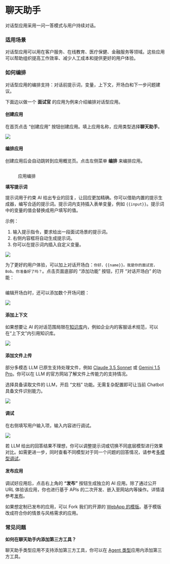 # 聊天助手

对话型应用采用一问一答模式与用户持续对话。

### 适用场景

对话型应用可以用在客户服务、在线教育、医疗保健、金融服务等领域。这些应用可以帮助组织提高工作效率、减少人工成本和提供更好的用户体验。

### 如何编排

对话型应用的编排支持：对话前提示词，变量，上下文，开场白和下一步问题建议。

下面边以做一个 **面试官** 的应用为例来介绍编排对话型应用。

#### 创建应用

在首页点击 “创建应用” 按钮创建应用。填上应用名称，应用类型选择**聊天助手**。

![](https://assets-docs.dify.ai/2024/12/572b246b74431dd550c5b61d9215dbaa.png)

#### 编排应用

创建应用后会自动跳转到应用概览页。点击左侧菜单 **编排** 来编排应用。

<figure><img src="../../.gitbook/assets/zh-conversation-app.png" alt=""><figcaption><p>应用编排</p></figcaption></figure>

**填写提示词**

提示词用于约束 AI 给出专业的回复，让回应更加精确。你可以借助内置的提示生成器，编写合适的提示词。提示词内支持插入表单变量，例如 `{{input}}`。提示词中的变量的值会替换成用户填写的值。

示例：

1. 输入提示指令，要求给出一段面试场景的提示词。
2. 右侧内容框将自动生成提示词。
3. 你可以在提示词内插入自定义变量。

![](../../.gitbook/assets/zh-prompt-generator.png)

为了更好的用户体验，可以加上对话开场白：`你好，{{name}}。我是你的面试官，Bob。你准备好了吗？`。点击页面底部的 “添加功能” 按钮，打开 “对话开场白” 的功能：

<figure><img src="../../.gitbook/assets/image (297).png" alt=""><figcaption></figcaption></figure>

编辑开场白时，还可以添加数个开场问题：

![](../../.gitbook/assets/zh-opening-remarks.png)

#### 添加上下文

如果想要让 AI 的对话范围局限在[知识库](../knowledge-base/)内，例如企业内的客服话术规范，可以在“上下文”内引用知识库。

![](<../../.gitbook/assets/image (108) (1).png>)

#### 添加文件上传

部分多模态 LLM 已原生支持处理文件，例如 [Claude 3.5 Sonnet](https://docs.anthropic.com/en/docs/build-with-claude/pdf-support) 或 [Gemini 1.5 Pro](https://ai.google.dev/api/files)。你可以在 LLM 的官方网站了解文件上传能力的支持情况。

选择具备读取文件的 LLM，开启 “文档” 功能。无需复杂配置即可让当前 Chatbot 具备文件识别能力。

![](https://assets-docs.dify.ai/2024/11/823399d85e8ced5068dc9da4f693170e.png)

#### 调试

在右侧填写用户输入项，输入内容进行调试。

![](../../.gitbook/assets/zh-conversation-debug.png)

若 LLM 给出的回答结果不理想，你可以调整提示词或切换不同底层模型进行效果对比。如需更进一步，同时查看不同模型对于同一个问题的回答情况，请参考[多模型调试](./multiple-llms-debugging.md)。

#### 发布应用

调试好应用后，点击右上角的 **“发布”** 按钮生成独立的 AI 应用。除了通过公开 URL 体验该应用，你也进行基于 APIs 的二次开发、嵌入至网站内等操作。详情请参考[发布](https://docs.dify.ai/v/zh-hans/guides/application-publishing)。

如果想定制已发布的应用，可以 Fork 我们的开源的 [WebApp 的模版](https://github.com/langgenius/webapp-conversation)。基于模版改成符合你的情景与风格需求的应用。

### 常见问题

**如何在聊天助手内添加第三方工具？**

聊天助手类型应用不支持添加第三方工具，你可以在 [Agent 类型](https://docs.dify.ai/v/zh-hans/guides/application-orchestrate/agent)应用内添加第三方工具。

